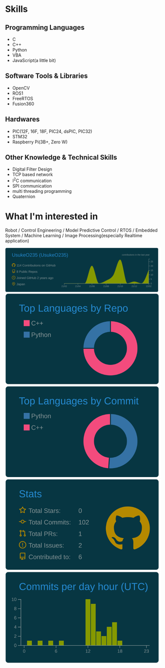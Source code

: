 # Skills
## Programming Languages
- C
- C++
- Python
- VBA
- JavaScript(a little bit)
## Software Tools & Libraries
- OpenCV
- ROS1
- FreeRTOS
- Fusion360
## Hardwares
- PIC(12F, 16F, 18F, PIC24, dsPIC, PIC32)
- STM32
- Raspberry Pi(3B+, Zero W)
## Other Knowledge & Technical Skills
- Digital Filter Design
- TCP based network
- I<sup>2</sup>C communication
- SPI communication
- multi threading programming
- Quaternion
# What I'm interested in
Robot / Control Engineering / Model Predictive Control / RTOS / Embedded System / Machine Learning / Image Processing(especially Realtime application)

[![](https://raw.githubusercontent.com/UsukeO235/UsukeO235/main/profile-summary-card-output/solarized_dark/0-profile-details.svg)](https://github.com/vn7n24fzkq/github-profile-summary-cards)
[![](https://raw.githubusercontent.com/UsukeO235/UsukeO235/main/profile-summary-card-output/solarized_dark/1-repos-per-language.svg)](https://github.com/vn7n24fzkq/github-profile-summary-cards) [![](https://raw.githubusercontent.com/UsukeO235/UsukeO235/main/profile-summary-card-output/solarized_dark/2-most-commit-language.svg)](https://github.com/vn7n24fzkq/github-profile-summary-cards)
[![](https://raw.githubusercontent.com/UsukeO235/UsukeO235/main/profile-summary-card-output/solarized_dark/3-stats.svg)](https://github.com/vn7n24fzkq/github-profile-summary-cards) [![](https://raw.githubusercontent.com/UsukeO235/UsukeO235/main/profile-summary-card-output/solarized_dark/4-productive-time.svg)](https://github.com/vn7n24fzkq/github-profile-summary-cards)

